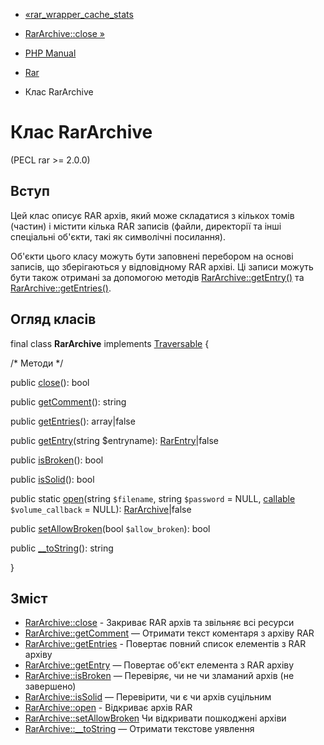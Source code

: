 - [«rar_wrapper_cache_stats](function.rar-wrapper-cache-stats.md)
- [RarArchive::close »](rararchive.close.md)

- [PHP Manual](index.md)
- [Rar](book.rar.md)
- Клас RarArchive

# Клас RarArchive

(PECL rar \>= 2.0.0)

## Вступ

Цей клас описує RAR архів, який може складатися з кількох
томів (частин) і містити кілька RAR записів (файли,
директорії та інші спеціальні об'єкти, такі як символічні
посилання).

Об'єкти цього класу можуть бути заповнені перебором на основі записів,
що зберігаються у відповідному RAR архіві. Ці записи можуть бути також
отримані за допомогою методів
[RarArchive::getEntry()](rararchive.getentry.md) та
[RarArchive::getEntries()](rararchive.getentries.md).

## Огляд класів

final class **RarArchive** implements
[Traversable](class.traversable.md) {

/\* Методи \*/

public [close](rararchive.close.md)(): bool

public [getComment](rararchive.getcomment.md)(): string

public [getEntries](rararchive.getentries.md)(): array\|false

public [getEntry](rararchive.getentry.md)(string $entryname):
[RarEntry](class.rarentry.md)\|false

public [isBroken](rararchive.isbroken.md)(): bool

public [isSolid](rararchive.issolid.md)(): bool

public static [open](rararchive.open.md)(string `$filename`, string
`$password` = NULL, [callable](language.types.callable.md)
`$volume_callback` = NULL): [RarArchive](class.rararchive.md)\|false

public [setAllowBroken](rararchive.setallowbroken.md)(bool
`$allow_broken`): bool

public [\_\_toString](rararchive.tostring.md)(): string

}

## Зміст

- [RarArchive::close](rararchive.close.md) - Закриває RAR архів та
звільняє всі ресурси
- [RarArchive::getComment](rararchive.getcomment.md) — Отримати
текст коментаря з архіву RAR
- [RarArchive::getEntries](rararchive.getentries.md) - Повертає
повний список елементів з RAR архіву
- [RarArchive::getEntry](rararchive.getentry.md) — Повертає об'єкт
елемента з RAR архіву
- [RarArchive::isBroken](rararchive.isbroken.md) — Перевіряє, чи не
чи зламаний архів (не завершено)
- [RarArchive::isSolid](rararchive.issolid.md) — Перевірити, чи є
чи архів суцільним
- [RarArchive::open](rararchive.open.md) - Відкриває архів RAR
- [RarArchive::setAllowBroken](rararchive.setallowbroken.md)
Чи відкривати пошкоджені архіви
- [RarArchive::\_\_toString](rararchive.tostring.md) — Отримати
текстове уявлення
